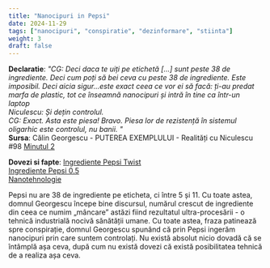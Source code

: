 ```yaml
---
title: "Nanocipuri in Pepsi"
date: 2024-11-29
tags: ["nanocipuri", "conspiratie", "dezinformare", "stiinta"]
weight: 3
draft: false
---
```


**Declaratie**: 
*"CG: Deci daca te uiți pe etichetă [...] sunt peste 38 de ingrediente. Deci cum poți să bei ceva cu peste 38 de ingrediente. Este imposibil. Deci aicia sigur...este exact ceea ce vor ei să facă: <span class="emphasis">ți-au predat marfa de plastic, tot ce înseamnă nanocipuri și intră în tine ca într-un laptop</span> <br>
Niculescu: Și dețin controlul. <br>
CG: Exact. Asta este piesa! Bravo. Piesa lor de rezistență în sistemul oligarhic este controlul, nu banii. "*
<br>
**Sursa**:  Călin Georgescu - PUTEREA EXEMPLULUI - Realități cu Niculescu #98  [Minutul 2](https://youtu.be/4da4mRPEng4?si=d7zl7rDXSgoVSLan&t=128)
<!--more-->
**Dovezi si fapte**:  [Ingrediente Pepsi Twist](https://www.auchan.ro/bautura-carbogazoasa-pepsi-twist-doza-6-2-x-0-33-l-sgr/p)<br> [Ingrediente Pepsi 0.5](https://www.auchan.ro/bautura-carbogazoasa-pepsi-cola-0-5l-sgr/p) <br> [Nanotehnologie](https://en.wikipedia.org/wiki/Nanotechnology) <br>

Pepsi nu are 38 de ingrediente pe eticheta, ci între 5 și 11. Cu toate astea, domnul Georgescu începe bine discursul, numărul crescut de ingrediente din ceea ce numim „mâncare” astăzi fiind rezultatul ultra-procesării - o tehnică industrială nocivă sănătății umane. Cu toate astea, fraza patinează spre conspirație, domnul Georgescu spunând că prin Pepsi ingerăm nanocipuri prin care suntem controlați. Nu există absolut nicio dovadă că se întâmplă așa ceva, după cum nu există dovezi că există posibilitatea tehnică de a realiza așa ceva.  



